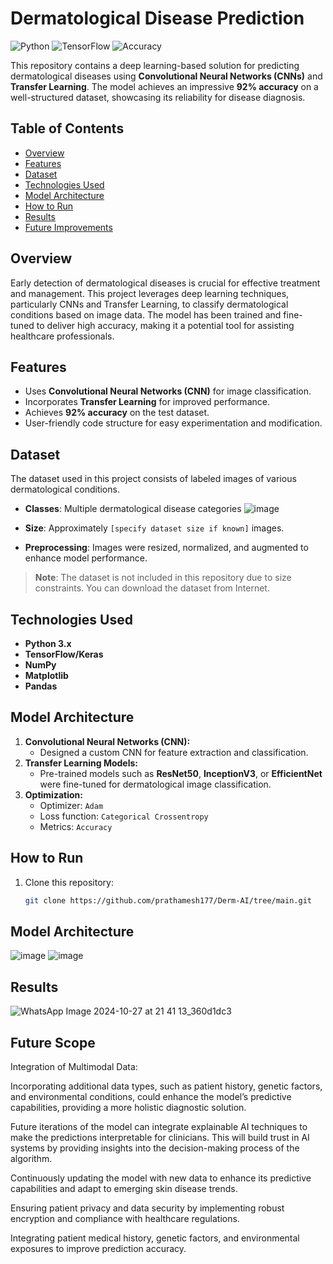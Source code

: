 # Dermatological Disease Prediction

![Python](https://img.shields.io/badge/Python-3.x-blue)
![TensorFlow](https://img.shields.io/badge/TensorFlow-2.x-orange)
![Accuracy](https://img.shields.io/badge/Accuracy-92%25-green)

This repository contains a deep learning-based solution for predicting dermatological diseases using **Convolutional Neural Networks (CNNs)** and **Transfer Learning**. The model achieves an impressive **92% accuracy** on a well-structured dataset, showcasing its reliability for disease diagnosis.

## Table of Contents

- [Overview](#overview)
- [Features](#features)
- [Dataset](#dataset)
- [Technologies Used](#technologies-used)
- [Model Architecture](#model-architecture)
- [How to Run](#how-to-run)
- [Results](#results)
- [Future Improvements](#future-improvements)

## Overview

Early detection of dermatological diseases is crucial for effective treatment and management. This project leverages deep learning techniques, particularly CNNs and Transfer Learning, to classify dermatological conditions based on image data. The model has been trained and fine-tuned to deliver high accuracy, making it a potential tool for assisting healthcare professionals.

## Features

- Uses **Convolutional Neural Networks (CNN)** for image classification.
- Incorporates **Transfer Learning** for improved performance.
- Achieves **92% accuracy** on the test dataset.
- User-friendly code structure for easy experimentation and modification.

## Dataset

The dataset used in this project consists of labeled images of various dermatological conditions. 
- **Classes**: Multiple dermatological disease categories ![image](https://github.com/user-attachments/assets/dbc1e245-8080-4e9b-9a40-8c406b6c50ba)

- **Size**: Approximately `[specify dataset size if known]` images.
- **Preprocessing**: Images were resized, normalized, and augmented to enhance model performance.

> **Note**: The dataset is not included in this repository due to size constraints. You can download the dataset from Internet.

## Technologies Used

- **Python 3.x**
- **TensorFlow/Keras**
- **NumPy**
- **Matplotlib**
- **Pandas**

## Model Architecture

1. **Convolutional Neural Networks (CNN):**
   - Designed a custom CNN for feature extraction and classification.
2. **Transfer Learning Models:**
   - Pre-trained models such as **ResNet50**, **InceptionV3**, or **EfficientNet** were fine-tuned for dermatological image classification.
3. **Optimization:**
   - Optimizer: `Adam`
   - Loss function: `Categorical Crossentropy`
   - Metrics: `Accuracy`

## How to Run

1. Clone this repository:
   ```bash
   git clone https://github.com/prathamesh177/Derm-AI/tree/main.git

## Model Architecture

![image](https://github.com/user-attachments/assets/20cc2fa0-5ac8-41b5-9192-fa20a79a2775)
![image](https://github.com/user-attachments/assets/f8c04779-b01c-4b68-9d58-a8b330f0174d)


## Results 

![WhatsApp Image 2024-10-27 at 21 41 13_360d1dc3](https://github.com/user-attachments/assets/5a9603cf-bda0-44f9-9c4f-5083f3190621)

## Future Scope
Integration of Multimodal Data:

Incorporating additional data types, such as patient history, genetic factors, and environmental
conditions, could enhance the model’s predictive capabilities, providing a more holistic
diagnostic solution.

Future iterations of the model can integrate explainable AI techniques to make the predictions
interpretable for clinicians. This will build trust in AI systems by providing insights into the
decision-making process of the algorithm.

Continuously updating the model with new data to enhance its predictive capabilities and adapt
to emerging skin disease trends.

Ensuring patient privacy and data security by implementing robust encryption and compliance
with healthcare regulations.

Integrating patient medical history, genetic factors, and environmental exposures to improve
prediction accuracy. 

